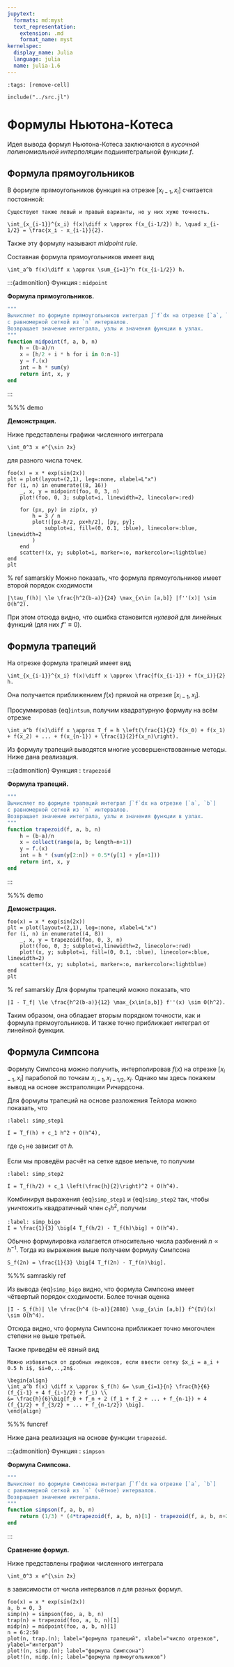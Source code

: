 ```yaml
---
jupytext:
  formats: md:myst
  text_representation:
    extension: .md
    format_name: myst
kernelspec:
  display_name: Julia
  language: julia
  name: julia-1.6
---
```


```{code-cell}
:tags: [remove-cell]

include("../src.jl")
```

# Формулы Ньютона-Котеса

Идея вывода формул Ньютона-Котеса заключаются в *кусочной полиномиальной интерполяции* подыинтегральной функции $f$.

## Формула прямоугольников

В формуле прямоугольников функция на отрезке $[x_{i-1}, x_i]$ считается постоянной:

```{margin}
Существуют также левый и правый варианты, но у них хуже точность.
```
```{math}
\int_{x_{i-1}}^{x_i} f(x)\diff x \approx f(x_{i-1/2}) h, \quad x_{i-1/2} = \frac{x_i - x_{i-1}}{2}.
```

Также эту формулу называют *midpoint rule*.

Составная формула прямоугольников имеет вид

```{math}
\int_a^b f(x)\diff x \approx \sum_{i=1}^n f(x_{i-1/2}) h.
```

:::{admonition} Функция : `midpoint`

**Формула прямоугольников.**

```julia
"""
Вычисляет по формуле прямоугольников интеграл ∫`f`dx на отрезке [`a`, `b`]
с равномерной сеткой из `n` интервалов.
Возвращает значение интеграла, узлы и значения функции в узлах.
"""
function midpoint(f, a, b, n)
    h = (b-a)/n
    x = [h/2 + i * h for i in 0:n-1]
    y = f.(x)
    int = h * sum(y)
    return int, x, y
end
```
:::

%%% demo

**Демонстрация.**

Ниже представлены графики численного интеграла

```{math}
\int_0^3 x e^{\sin 2x}
```

для разного числа точек.

```{code-cell}
foo(x) = x * exp(sin(2x))
plt = plot(layout=(2,1), leg=:none, xlabel=L"x")
for (i, n) in enumerate((8, 16))
    _, x, y = midpoint(foo, 0, 3, n)
    plot!(foo, 0, 3; subplot=i, linewidth=2, linecolor=:red)

    for (px, py) in zip(x, y)
        h = 3 / n
        plot!([px-h/2, px+h/2], [py, py];
            subplot=i, fill=(0, 0.1, :blue), linecolor=:blue, linewidth=2
        )
    end
    scatter!(x, y; subplot=i, marker=:o, markercolor=:lightblue)
end
plt
```

% ref samarskiy
Можно показать, что формула прямоугольников имеет второй порядок сходимости

```{math}
|\tau_f(h)| \le \frac{h^2(b-a)}{24} \max_{x\in [a,b]} |f''(x)| \sim O(h^2).
```

При этом отсюда видно, что ошибка становится *нулевой* для линейных функций (для них $f'' \equiv 0$).

## Формула трапеций

На отрезке формула трапеций имеет вид

```{math}
\int_{x_{i-1}}^{x_i} f(x)\diff x \approx \frac{f(x_{i-1}) + f(x_i)}{2} h.
```

Она получается приближением $f(x)$ прямой на отрезке $[x_{i-1}, x_i]$.

Просуммировав {eq}`intsum`, получим квадратурную формулу на всём отрезке

```{math}
\int_a^b f(x)\diff x \approx T_f = h \left(\frac{1}{2} f(x_0) + f(x_1) + f(x_2) + ... + f(x_{n-1}) + \frac{1}{2}f(x_n)\right).
```

Из формулу трапеций выводятся многие усовершенствованные методы. Ниже дана реализация.

:::{admonition} Функция : `trapezoid`

**Формула трапеций.**

```julia
"""
Вычисляет по формуле трапеций интеграл ∫`f`dx на отрезке [`a`, `b`]
с равномерной сеткой из `n` интервалов.
Возвращает значение интеграла, узлы и значения функции в узлах.
"""
function trapezoid(f, a, b, n)
    h = (b-a)/n
    x = collect(range(a, b; length=n+1))
    y = f.(x)
    int = h * (sum(y[2:n]) + 0.5*(y[1] + y[n+1]))
    return int, x, y
end
```
:::

%%% demo

**Демонстрация.**

```{code-cell}
foo(x) = x * exp(sin(2x))
plt = plot(layout=(2,1), leg=:none, xlabel=L"x")
for (i, n) in enumerate((4, 8))
    _, x, y = trapezoid(foo, 0, 3, n)
    plot!(foo, 0, 3; subplot=i,linewidth=2, linecolor=:red)
    plot!(x, y; subplot=i, fill=(0, 0.1, :blue), linecolor=:blue, linewidth=2)
    scatter!(x, y; subplot=i, marker=:o, markercolor=:lightblue)
end
plt
```

% ref samarskiy
Для формулы трапеций можно показать, что

```{math}
|I - T_f| \le \frac{h^2(b-a)}{12} \max_{x\in[a,b]} f''(x) \sim O(h^2).
```

Таким образом, она обладает вторым порядком точности, как и формула прямоугольников. И также точно приближает интеграл от линейной функции.

## Формула Симпсона

Формулу Симпсона можно получить, интерполировав $f(x)$ на отрезке $[x_{i-1}, x_i]$ параболой по точкам $x_{i-1}, x_{i-1/2}, x_i$. Однако мы здесь покажем вывод на основе экстраполяции Ричардсона.

Для формулы трапеций на основе разложения Тейлора можно показать, что

```{math}
:label: simp_step1

I = T_f(h) + c_1 h^2 + O(h^4),
```

где $c_1$ не зависит от $h$.

Если мы проведём расчёт на сетке вдвое мельче, то получим

```{math}
:label: simp_step2

I = T_f(h/2) + c_1 \left(\frac{h}{2}\right)^2 + O(h^4).
```

Комбинируя выражения {eq}`simp_step1` и {eq}`simp_step2` так, чтобы уничтожить квадратичный член $c_1 h^2$, получим

```{math}
:label: simp_bigo
I = \frac{1}{3} \big[4 T_f(h/2) - T_f(h)\big] + O(h^4).
```

Обычно формулировка излагается относительно числа разбиений $n \propto h^{-1}$. Тогда  из выражения выше получаем формулу Симпсона

```{math}
S_f(2n) = \frac{1}{3} \big[4 T_f(2n) - T_f(n)\big].
```

%%% samraskiy ref

Из вывода {eq}`simp_bigo` видно, что формула Симпсона имеет чётвертый порядок сходимости. Более точная оценка

```{math}
|I - S_f(h)| \le \frac{h^4 (b-a)}{2880} \sup_{x\in [a,b]} f^{IV}(x) \sim O(h^4).
```

Отсюда видно, что формула Симпсона приближает точно многочлен степени не выше третьей.

Также приведём её явный вид

```{margin}
Можно избавиться от дробных индексов, если ввести сетку $x_i = a_i + 0.5 h i$, $i=0,..,2n$.
```
```{math}
\begin{align}
\int_a^b f(x) \diff x \approx S_f(h) &= \sum_{i=1}{n} \frac{h}{6}(f_{i-1} + 4 f_{i-1/2} + f_i) \\
&= \frac{h}{6}\big[f_0 + f_n + 2 (f_1 + f_2 + ... + f_{n-1}) + 4 (f_{1/2} + f_{3/2} + ... + f_{n-1/2}) \big].
\end{align}
```

%%% funcref

Ниже дана реализация на основе функции `trapezoid`.

:::{admonition} Функция : `simpson`

**Формула Симпсона.**

```julia
"""
Вычисляет по формуле Симпсона интеграл ∫`f`dx на отрезке [`a`, `b`]
с равномерной сеткой из `n` (чётное) интервалов.
Возвращает значение интеграла.
"""
function simpson(f, a, b, n)
    return (1/3) * (4*trapezoid(f, a, b, n)[1] - trapezoid(f, a, b, n÷2)[1])
end
```
:::

**Сравнение формул.**

Ниже представлены графики численного интеграла

```{math}
\int_0^3 x e^{\sin 2x}
```

в зависимости от числа интервалов $n$ для разных формул.

```{code-cell}
foo(x) = x * exp(sin(2x))
a, b = 0, 3
simp(n) = simpson(foo, a, b, n)
trap(n) = trapezoid(foo, a, b, n)[1]
midp(n) = midpoint(foo, a, b, n)[1]
n = 6:2:50
plot(n, trap.(n); label="формула трапеций", xlabel="число отрезков", ylabel="интеграл")
plot!(n, simp.(n); label="формула Симпсона")
plot!(n, midp.(n); label="формула прямоугольников")
```
